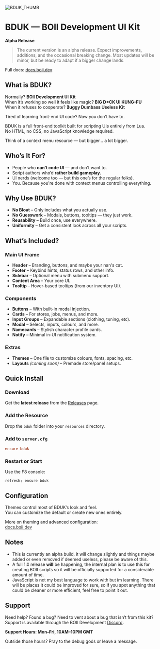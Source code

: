 ![BDUK_THUMB](https://github.com/user-attachments/assets/0882c392-7569-4a14-83aa-224c0bbd99b8)

# BDUK — BOII Development UI Kit

**Alpha Release**  
> The current version is an alpha release. Expect improvements, additions, and the occasional breaking change. Most updates will be minor, but be ready to adapt if a bigger change lands.

Full docs: [docs.boii.dev](https://docs.boii.dev)

## What is BDUK?

Normally? **BOII Development UI Kit**  
When it’s working so well it feels like magic? **BIG D*CK UI KUNG-FU**  
When it refuses to cooperate? **Buggy Dumbass Useless Kit**

Tired of learning front-end UI code? Now you don’t have to.

BDUK is a full front-end toolkit built for scripting UIs entirely from Lua.  
No HTML, no CSS, no JavaScript knowledge required.

Think of a context menu resource — but bigger… a lot bigger.

## Who’s It For?

- People who **can’t code UI** — and don’t want to.
- Script authors who’d **rather build gameplay**.
- UI nerds (welcome too — but this one’s for the regular folks).
- You. Because you're done with context menus controlling everything.

## Why Use BDUK?

- **No Bloat** – Only includes what you actually use.
- **No Guesswork** – Modals, buttons, tooltips — they just work.
- **Reusability** – Build once, use everywhere.
- **Uniformity** – Get a consistent look across all your scripts.

## What’s Included?

### Main UI Frame
- **Header** – Branding, buttons, and maybe your nan's cat.
- **Footer** – Keybind hints, status rows, and other info.
- **Sidebar** – Optional menu with submenu support.
- **Content Area** – Your core UI.
- **Tooltip** – Hover-based tooltips (from our inventory UI).

### Components
- **Buttons** – With built-in modal injection.
- **Cards** – For stores, jobs, menus, and more.
- **Input Groups** – Expandable sections (clothing, tuning, etc).
- **Modal** – Selects, inputs, colours, and more.
- **Namecards** – Stylish character profile cards.
- **Notify** – Minimal in-UI notification system.

### Extras
- **Themes** – One file to customize colours, fonts, spacing, etc.
- **Layouts** *(coming soon)* – Premade store/panel setups.

## Quick Install

### Download
Get the **latest release** from the [Releases](https://github.com/boiidevelopment/bduk/releases/) page.

### Add the Resource
Drop the `bduk` folder into your `resources` directory.

### Add to `server.cfg`
```cfg
ensure bduk
```

### Restart or Start
Use the F8 console:
```
refresh; ensure bduk
```

## Configuration

Themes control most of BDUK’s look and feel.  
You can customize the default or create new ones entirely.

More on theming and advanced configuration:  
[docs.boii.dev](https://docs.boii.dev)

## Notes

- This is currently an alpha build, it will change slightly and things maybe added or even removed if deemed useless, please be aware of this. 
- A full 1.0 release **will** be happening, the internal plan is to use this for creating BOII scripts so it will be officially supported for a considerable amount of time.
- JavaScript is not my best language to work with but im learning. There will be places it could be improved for sure, so if you spot anything that could be cleaner or more efficient, feel free to point it out.

## Support

Need help? Found a bug? Need to vent about a bug that isn’t from this kit? Support is available through the BOII Development [Discord](https://discord.gg/MUckUyS5Kq).

**Support Hours: Mon–Fri, 10AM–10PM GMT**

Outside those hours? Pray to the debug gods or leave a message.
